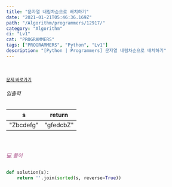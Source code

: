 ```yaml
---
title: "문자열 내림차순으로 배치하기"
date: "2021-01-21T05:46:36.169Z"
path: "/Algorithm/programmers/12917/"
category: "Algorithm"
ci: "Lv1"
cat: "PROGRAMMERS"
tags: ["PROGRAMMERS", "Python", "Lv1"]
description: "[Python | Programmers] 문자열 내림차순으로 배치하기"
---
```


<br />

<a href="https://programmers.co.kr/learn/courses/30/lessons/12917"><small>문제 바로가기</small></a>

###### 입출력

| s         | return    |
| --------- | --------- |
| "Zbcdefg" | "gfedcbZ" |

<br />

##### <h5 style="color:#C587AE;">💻 풀이</h5>

```python
def solution(s):
    return ''.join(sorted(s, reverse=True))
```

<br />

